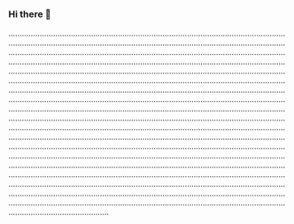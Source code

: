 ### Hi there 👋

.................................................................................................................................................................................................................................................................................................................................................................................................................................................................................................................................................................................................................................................................................................................................................................................................................................................................................................................................................................................................................................................................................................................................................................................................................................................................................................................................................................................................................................................................................................................................................................................................................................................................................................................................................................................................................................................................................................................................................................................................................................................................................................................................................................................................................................................................................................................................................................................................................................................................................................